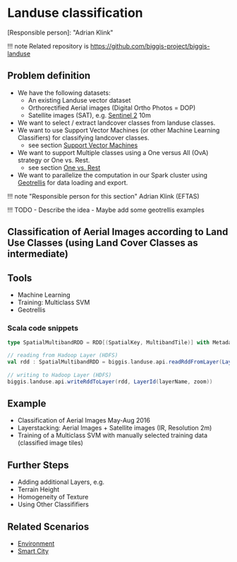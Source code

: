 # Landuse classification

[Responsible person]: "Adrian Klink"

!!! note
    Related repository is https://github.com/biggis-project/biggis-landuse

## Problem definition

- We have the following datasets:
    - An existing Landuse vector dataset
    - Orthorectified Aerial images (Digital Ortho Photos = DOP) 
    - Satellite images (SAT), e.g. [Sentinel 2](../../data-sources/ground/sentinel2) 10m
- We want to select / extract landcover classes from landuse classes.
- We want to use Support Vector Machines (or other Machine Learning Classifiers) for classifying landcover classes.
    - see section [Support Vector Machines](../../methods/support_vector_machine.md)
- We want to support Multiple classes using a One versus All (OvA) strategy or One vs. Rest.
    - see section [One vs. Rest](../../methods/one_vs_rest.md)
- We want to parallelize the computation in our Spark cluster using [Geotrellis](https://geotrellis.io/) for data loading and export.

!!! note "Responsible person for this section"
    Adrian Klink (EFTAS)

!!! TODO
    - Describe the idea
    - Maybe add some geotrellis examples


## Classification of Aerial Images according to Land Use Classes (using Land Cover Classes as intermediate)

## Tools
- Machine Learning
- Training: Multiclass SVM
- Geotrellis

### Scala code snippets

```scala
type SpatialMultibandRDD = RDD[(SpatialKey, MultibandTile)] with Metadata[TileLayerMetadata[SpatialKey]]

// reading from Hadoop Layer (HDFS)
val rdd : SpatialMultibandRDD = biggis.landuse.api.readRddFromLayer(LayerId(layerName, zoom))
      
// writing to Hadoop Layer (HDFS)
biggis.landuse.api.writeRddToLayer(rdd, LayerId(layerName, zoom))
```

## Example
- Classification of Aerial Images May-Aug 2016
- Layerstacking: Aerial Images + Satellite images (IR, Resolution 2m)
- Training of a Multiclass SVM with manually selected training data (classified image tiles)

## Further Steps
- Adding additional Layers, e.g.
- Terrain Height
- Homogeneity of Texture
- Using Other Classififiers

## Related Scenarios
- [Environment](../../scenarios/environment)
- [Smart City](../../scenarios/smartcity)
